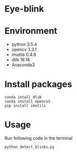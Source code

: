 # Eye-blink
# Environment
* python 3.5.4
* opencv 3.3.1
* imutils 0.4.6
* dlib 18.18
* Anaconda3

# Install packages
```
conda intall dlib
conda install opencv3
pip install imutils
```

# Usage
Run following code in the terminal
```
python detect_blinks.py
```
